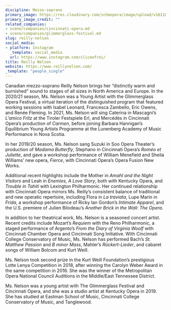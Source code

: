 ```yaml
---
discipline: Mezzo-soprano
primary_image: https://res.cloudinary.com/schmopera/image/upload/v1611882164/media/2021/01/R._Nelson_Headshot_fqkkth.jpg
primary_image_credit: ""
related_companies:
- scene/companies/cincinnati-opera.md
- scene/companies/glimmerglass-festival.md
slug: reilly-nelson
social_media:
- platform: Instagram
  _template: social_media
  url: https://www.instagram.com/sliceofrei/
title: Reilly Nelson
website: https://www.reillynelson.com/
_template: "people_single"
---
```

Canadian mezzo-soprano Reilly Nelson brings her “distinctly warm and burnished” sound to stages of all sizes in North America and Europe. In the 2020/21 season, Ms. Nelson was a Young Artist with the Glimmerglass Opera Festival, a virtual iteration of the distinguished program that featured working sessions with Isabel Leonard, Francesca Zambello, Eric Owens, and Renée Fleming. In 2021, Ms. Nelson will sing Caterina in Mascagni’s _L’amico Fritz_ at the Tiroler Festspiele Erl, and Mercédès in Cincinnati Opera’s production of _Carmen_, before joining Barbara Hannigan’s Equilibrium Young Artists Programme at the Lunenberg Academy of Music Performance in Nova Scotia.

In her 2019/20 season, Ms. Nelson sang Suzuki in Soo Opera Theater’s production of _Madama Butterfly_, Stephano in Cincinnati Opera’s _Roméo et Juliette_, and gave a workshop performance of William Menefield and Sheila Williams’ new opera, _Fierce_, with Cincinnati Opera’s Opera Fusion New Works.

Additional recent highlights include the Mother in _Amahl and the Night Visitors_ and Leah in _Enemies, A Love Story_, both with Kentucky Opera, and _Trouble in Tahiti_ with Lexington Philharmonic. Her continued relationship with Cincinnati Opera mirrors Ms. Reilly’s consistent balance of traditional and new operatic repertoire, including Flora in _La traviata_, Lupe Marin in _Frida_, a workshop performance of Ricky Ian Gordon’s _Intimate Apparel_, and the U.S. premiere of Julien Bilodeau’s _Another Brick in the Wall: The Opera_.

In addition to her theatrical work, Ms. Nelson is a seasoned concert artist. Recent credits include Mozart’s _Requiem_ with the Reno Philharmonic, a staged performance of Argento’s _From the Diary of Virginia Woolf_ with Cincinnati Chamber Opera and Cincinnati Song Initiative. With Cincinnati College Conservatory of Music, Ms. Nelson has performed Bach’s _St. Matthew Passion_ and _B minor Mass_, Mahler’s _Rückert-Lieder_, and cabaret songs of William Bolcom and Kurt Weill.

Ms. Nelson took second prize in the Kurt Weill Foundation’s prestigious Lotte Lenya Competition in 2018, after winning the Carolyn Weber Award in the same competition in 2016. She was the winner of the Metropolitan Opera National Council Auditions in the Middle/East Tennessee District.

Ms. Nelson was a young artist with The Glimmerglass Festival and Cincinnati Opera, and she was a studio artist at Kentucky Opera in 2019. She has studied at Eastman School of Music, Cincinnati College Conservatory of Music, and Tanglewood.